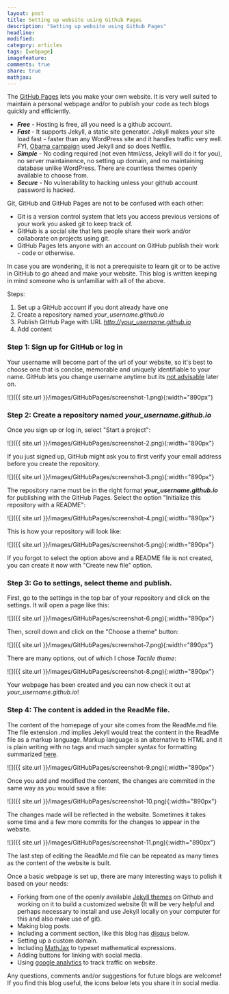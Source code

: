 ```yaml
---
layout: post
title: Setting up website using Github Pages 
description: "Setting up website using Github Pages"
headline:
modified: 
category: articles
tags: [webpage]
imagefeature: 
comments: true
share: true
mathjax:
---
```



The [GitHub Pages](https://pages.github.com/) lets you make your own website. It is very well suited to maintain a personal webpage and/or to publish your code as tech blogs quickly and efficiently.

* **_Free_** - Hosting is free, all you need is a github account.
* **_Fast_** - It supports Jekyll, a static site generator. Jekyll makes your site load fast - faster than any WordPress site and it handles traffic very well. FYI, [Obama campaign](https://contribute.ofa.us/donation/index-ovf-ec-alt-1.html) used Jekyll and so does Netflix.
* **_Simple_** - No coding required (not even html/css, Jekyll will do it for you), no server maintainence, no setting up domain, and no maintaining database unlike WordPress. There are countless themes openly available to choose from. 
* **_Secure_** - No vulnerability to hacking unless your github account password is hacked.

Git, GitHub and GitHub Pages are not to be confused with each other:
* Git is a version control system that lets you access previous versions of your work you asked git to keep track of. 
* GitHub is a social site that lets people share their work and/or collaborate on projects using git. 
* GitHub Pages lets anyone with an account on GitHub publish their work - code or otherwise. 

In case you are wondering, it is not a prerequisite to learn git or to be active in GitHub to go ahead and make your website. This blog is written keeping in mind someone who is unfamiliar with all of the above. 

Steps:
1. Set up a GitHub account if you dont already have one
2. Create a repository named *your_username.github.io*
3. Publish GitHub Page with URL *http://your_username.github.io*
4. Add content

### Step 1: Sign up for GitHub or log in 
Your username will become part of the url of your website, so it's best to choose one that is concise, memorable and uniquely identifiable to your name. GitHub lets you change username anytime but its [not advisable](https://help.github.com/articles/what-happens-when-i-change-my-username/) later on. 

![]({{ site.url }}/images/GitHubPages/screenshot-1.png){:width="890px"}

### Step 2: Create a repository named *your_username.github.io*
Once you sign up or log in, select "Start a project":

![]({{ site.url }}/images/GitHubPages/screenshot-2.png){:width="890px"}

If you just signed up, GitHub might ask you to first verify your email address before you create the repository.

![]({{ site.url }}/images/GitHubPages/screenshot-3.png){:width="890px"}

The repository name must be in the right format **_your_username.github.io_** for publishing with the GitHub Pages. Select the option "Initialize this repository with a README":

![]({{ site.url }}/images/GitHubPages/screenshot-4.png){:width="890px"}

This is how your repository will look like:

![]({{ site.url }}/images/GitHubPages/screenshot-5.png){:width="890px"}
 
If you forgot to select the option above and a README file is not created, you can create it now with "Create new file" option.

### Step 3: Go to settings, select theme and publish.
First, go to the settings in the top bar of your repository and click on the settings. It will open a page like this:

![]({{ site.url }}/images/GitHubPages/screenshot-6.png){:width="890px"}

Then, scroll down and click on the "Choose a theme" button:

![]({{ site.url }}/images/GitHubPages/screenshot-7.png){:width="890px"}

There are many options, out of which I chose _Tactile theme_:

![]({{ site.url }}/images/GitHubPages/screenshot-8.png){:width="890px"}

Your webpage has been created and you can now check it out at _your_username.github.io_!

### Step 4: The content is added in the ReadMe file. 
The content of the homepage of your site comes from the ReadMe.md file. The file extension .md implies Jekyll would treat the content in the ReadMe file as a markup language. Markup language is an alternative to HTML and it is plain writing with no tags and much simpler syntax for formatting summarized [here](https://github.com/adam-p/markdown-here/wiki/Markdown-Cheatsheet).

![]({{ site.url }}/images/GitHubPages/screenshot-9.png){:width="890px"}

Once you add and modified the content, the changes are commited in the same way as you would save a file:

![]({{ site.url }}/images/GitHubPages/screenshot-10.png){:width="890px"}

The changes made will be reflected in the website. Sometimes it takes some time and a few more commits for the changes to appear in the website.

![]({{ site.url }}/images/GitHubPages/screenshot-11.png){:width="890px"}

[//]: # (And in the ReadMe.md file:)

The last step of editing the ReadMe.md file can be repeated as many times as the content of the website is built.

Once a basic webpage is set up, there are many interesting ways to polish it based on your needs:  
* Forking from one of the openly available [Jekyll themes](https://github.com/search?utf8=%E2%9C%93&q=jekyll+themes&type=) on Github and working on it to build a customized website (It will be very helpful and perhaps necessary to install and use Jekyll locally on your computer for this and also make use of git).
* Making blog posts.
* Including a comment section, like this blog has [disqus](https://disqus.com/) below.
* Setting up a custom domain.
* Including [MathJax](https://www.mathjax.org/) to typeset mathematical expressions.
* Adding buttons for linking with social media.
* Using [google analytics](https://analytics.google.com/analytics/web/) to track traffic on website.

[//]: # (Some related blogs that I learnt from and find useful:)

Any questions, comments and/or suggestions for future blogs are welcome! If you find this blog useful, the icons below lets you share it in social media.

